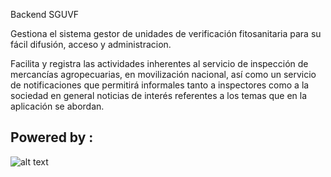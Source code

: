  Backend SGUVF

Gestiona el sistema gestor de unidades de verificación fitosanitaria para su fácil difusión, acceso y administracion.

Facilita y registra las actividades inherentes al servicio de inspección  de mercancías agropecuarias, en movilización nacional, así como un servicio de notificaciones que permitirá 
informales tanto a inspectores como a la sociedad en general noticias de interés referentes a los temas que en la aplicación se abordan.


## Powered by :
 
![alt text](https://www.infotec.mx/work/models/Infotec/2019/img/logo_infotec.png  "INFOTEC")

